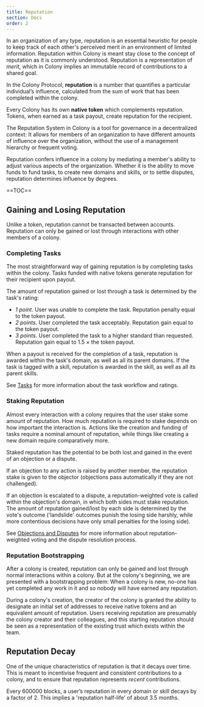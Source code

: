 ```yaml
---
title: Reputation
section: Docs
order: 2
---
```


In an organization of any type, reputation is an essential heuristic for people to keep track of each other's perceived merit in an environment of limited information. Reputation within Colony is meant stay close to the concept of reputation as it is commonly understood. Reputation is a representation of _merit_, which in Colony implies an immutable record of contributions to a shared goal.

In the Colony Protocol, **reputation** is a number that quantifies a particular individual’s influence, calculated from the sum of work that has been completed within the colony.

Every Colony has its own **native token** which complements reputation. Tokens, when earned as a task payout, create reputation for the recipient.

The Reputation System in Colony is a tool for governance in a decentralized context: It allows for members of an organization to have different amounts of influence over the organization, without the use of a management hierarchy or frequent voting.

Reputation confers influence in a colony by mediating a member's ability to adjust various aspects of the organization. Whether it is the ability to move funds to fund tasks, to create new domains and skills, or to settle disputes, reputation determines influence by degrees.

==TOC==

## Gaining and Losing Reputation
Unlike a token, reputation cannot be transacted between accounts. Reputation can only be gained or lost through interactions with other members of a colony.

### Completing Tasks
The most straightforward way of gaining reputation is by completing tasks within the colony. Tasks funded with native tokens generate reputation for their recipient upon payout.

The amount of reputation gained or lost through a task is determined by the task's rating:
  * *1 point*. User was unable to complete the task. Reputation penalty equal to the token payout.
  * *2 points*. User completed the task acceptably. Reputation gain equal to the token payout.
  * *3 points*. User completed the task to a higher standard than requested. Reputation gain equal to 1.5 × the token payout.

When a payout is received for the completion of a task, reputation is awarded within the task's domain, as well as all its parent domains. If the task is tagged with a skill, reputation is awarded in the skill, as well as all its parent skills.

See [Tasks](/colonynetwork/docs-tasks/) for more information about the task workflow and ratings.

### Staking Reputation
Almost every interaction with a colony requires that the user stake some amount of reputation. How much reputation is required to stake depends on how important the interaction is. Actions like the creation and funding of tasks require a nominal amount of reputation, while things like creating a new domain require comparatively more.

Staked reputation has the potential to be both lost and gained in the event of an objection or a dispute.

If an objection to any action is raised by another member, the reputation stake is given to the objector (objections pass automatically if they are not challenged).

If an objection is escalated to a dispute, a reputation-weighted vote is called within the objection's domain, in which both sides must stake reputation. The amount of reputation gained/lost by each side is determined by the vote's outcome ('landslide' outcomes punish the losing side harshly, while more contentious decisions have only small penalties for the losing side).

See [Objections and Disputes](./docs-disputes/) for more information about reputation-weighted voting and the dispute resolution process.

### Reputation Bootstrapping
After a colony is created, reputation can only be gained and lost through normal interactions within a colony. But at the colony's beginning, we are presented
with a bootstrapping problem: When a colony is new, no-one has yet completed any work in it and so nobody will have earned any reputation.

During a colony's creation, the creator of the colony is granted the ability to designate an initial set of addresses to receive native tokens and an equivalent amount of reputation. Users receiving reputation are presumably the colony creator and their colleagues, and this starting reputation should be seen as a representation of the existing trust which exists within the team.

## Reputation Decay
One of the unique characteristics of reputation is that it decays over time. This is meant to incentivise frequent and consistent contributions to a colony, and to ensure that reputation represents _recent_ contributions.

Every 600000 blocks, a user’s reputation in every domain or skill decays by a factor of 2. This implies a 'reputation half-life' of about 3.5 months.
